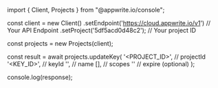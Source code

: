 import { Client, Projects } from "@appwrite.io/console";

const client = new Client()
    .setEndpoint('https://cloud.appwrite.io/v1') // Your API Endpoint
    .setProject('5df5acd0d48c2'); // Your project ID

const projects = new Projects(client);

const result = await projects.updateKey(
    '<PROJECT_ID>', // projectId
    '<KEY_ID>', // keyId
    '<NAME>', // name
    [], // scopes
    '' // expire (optional)
);

console.log(response);
